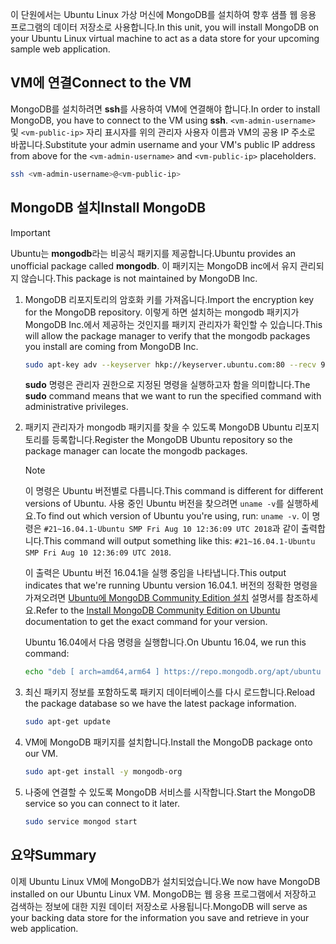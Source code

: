 <span data-ttu-id="30f86-101">이 단원에서는 Ubuntu Linux 가상 머신에 MongoDB를 설치하여 향후 샘플 웹 응용 프로그램의 데이터 저장소로 사용합니다.</span><span class="sxs-lookup"><span data-stu-id="30f86-101">In this unit, you will install MongoDB on your Ubuntu Linux virtual machine to act as a data store for your upcoming sample web application.</span></span>

## <a name="connect-to-the-vm"></a><span data-ttu-id="30f86-102">VM에 연결</span><span class="sxs-lookup"><span data-stu-id="30f86-102">Connect to the VM</span></span>

<span data-ttu-id="30f86-103">MongoDB를 설치하려면 **ssh**를 사용하여 VM에 연결해야 합니다.</span><span class="sxs-lookup"><span data-stu-id="30f86-103">In order to install MongoDB, you have to connect to the VM using **ssh**.</span></span> <span data-ttu-id="30f86-104">`<vm-admin-username>` 및 `<vm-public-ip>` 자리 표시자를 위의 관리자 사용자 이름과 VM의 공용 IP 주소로 바꿉니다.</span><span class="sxs-lookup"><span data-stu-id="30f86-104">Substitute your admin username and your VM's public IP address from above for the `<vm-admin-username>` and `<vm-public-ip>` placeholders.</span></span>

```bash
ssh <vm-admin-username>@<vm-public-ip>
```

## <a name="install-mongodb"></a><span data-ttu-id="30f86-105">MongoDB 설치</span><span class="sxs-lookup"><span data-stu-id="30f86-105">Install MongoDB</span></span>

> [!Important]
> <span data-ttu-id="30f86-106">Ubuntu는 **mongodb**라는 비공식 패키지를 제공합니다.</span><span class="sxs-lookup"><span data-stu-id="30f86-106">Ubuntu provides an unofficial package called **mongodb**.</span></span> <span data-ttu-id="30f86-107">이 패키지는 MongoDB inc에서 유지 관리되지 않습니다.</span><span class="sxs-lookup"><span data-stu-id="30f86-107">This package is not maintained by MongoDB Inc.</span></span>

1. <span data-ttu-id="30f86-108">MongoDB 리포지토리의 암호화 키를 가져옵니다.</span><span class="sxs-lookup"><span data-stu-id="30f86-108">Import the encryption key for the MongoDB repository.</span></span> <span data-ttu-id="30f86-109">이렇게 하면 설치하는 mongodb 패키지가 MongoDB Inc.에서 제공하는 것인지를 패키지 관리자가 확인할 수 있습니다.</span><span class="sxs-lookup"><span data-stu-id="30f86-109">This will allow the package manager to verify that the mongodb packages you install are coming from MongoDB Inc.</span></span>

    ```bash
    sudo apt-key adv --keyserver hkp://keyserver.ubuntu.com:80 --recv 9DA31620334BD75D9DCB49F368818C72E52529D4
    ```

    <span data-ttu-id="30f86-110">**sudo** 명령은 관리자 권한으로 지정된 명령을 실행하고자 함을 의미합니다.</span><span class="sxs-lookup"><span data-stu-id="30f86-110">The **sudo** command means that we want to run the specified command with administrative privileges.</span></span>

1. <span data-ttu-id="30f86-111">패키지 관리자가 mongodb 패키지를 찾을 수 있도록 MongoDB Ubuntu 리포지토리를 등록합니다.</span><span class="sxs-lookup"><span data-stu-id="30f86-111">Register the MongoDB Ubuntu repository so the package manager can locate the mongodb packages.</span></span>

    > [!NOTE]
    > <span data-ttu-id="30f86-112">이 명령은 Ubuntu 버전별로 다릅니다.</span><span class="sxs-lookup"><span data-stu-id="30f86-112">This command is different for different versions of Ubuntu.</span></span> <span data-ttu-id="30f86-113">사용 중인 Ubuntu 버전을 찾으려면 `uname -v`를 실행하세요.</span><span class="sxs-lookup"><span data-stu-id="30f86-113">To find out which version of Ubuntu you're using, run: `uname -v`.</span></span>
    > <span data-ttu-id="30f86-114">이 명령은 `#21~16.04.1-Ubuntu SMP Fri Aug 10 12:36:09 UTC 2018`과 같이 출력합니다.</span><span class="sxs-lookup"><span data-stu-id="30f86-114">This command will output something like this: `#21~16.04.1-Ubuntu SMP Fri Aug 10 12:36:09 UTC 2018`.</span></span>
    >
    > <span data-ttu-id="30f86-115">이 출력은 Ubuntu 버전 16.04.1을 실행 중임을 나타냅니다.</span><span class="sxs-lookup"><span data-stu-id="30f86-115">This output indicates that we're running Ubuntu version 16.04.1.</span></span>
    > <span data-ttu-id="30f86-116">버전의 정확한 명령을 가져오려면 [Ubuntu에 MongoDB Community Edition 설치](https://docs.mongodb.com/manual/tutorial/install-mongodb-on-ubuntu/) 설명서를 참조하세요.</span><span class="sxs-lookup"><span data-stu-id="30f86-116">Refer to the [Install MongoDB Community Edition on Ubuntu](https://docs.mongodb.com/manual/tutorial/install-mongodb-on-ubuntu/) documentation to get the exact command for your version.</span></span>

    <span data-ttu-id="30f86-117">Ubuntu 16.04에서 다음 명령을 실행합니다.</span><span class="sxs-lookup"><span data-stu-id="30f86-117">On Ubuntu 16.04, we run this command:</span></span>

    ```bash
    echo "deb [ arch=amd64,arm64 ] https://repo.mongodb.org/apt/ubuntu xenial/mongodb-org/4.0 multiverse" | sudo tee /etc/apt/sources.list.d/mongodb-org-4.0.list
    ```

1. <span data-ttu-id="30f86-118">최신 패키지 정보를 포함하도록 패키지 데이터베이스를 다시 로드합니다.</span><span class="sxs-lookup"><span data-stu-id="30f86-118">Reload the package database so we have the latest package information.</span></span>

    ```bash
    sudo apt-get update
    ```

1. <span data-ttu-id="30f86-119">VM에 MongoDB 패키지를 설치합니다.</span><span class="sxs-lookup"><span data-stu-id="30f86-119">Install the MongoDB package onto our VM.</span></span>

    ```bash
    sudo apt-get install -y mongodb-org
    ```

1. <span data-ttu-id="30f86-120">나중에 연결할 수 있도록 MongoDB 서비스를 시작합니다.</span><span class="sxs-lookup"><span data-stu-id="30f86-120">Start the MongoDB service so you can connect to it later.</span></span>

    ```bash
    sudo service mongod start
    ```

## <a name="summary"></a><span data-ttu-id="30f86-121">요약</span><span class="sxs-lookup"><span data-stu-id="30f86-121">Summary</span></span>

<span data-ttu-id="30f86-122">이제 Ubuntu Linux VM에 MongoDB가 설치되었습니다.</span><span class="sxs-lookup"><span data-stu-id="30f86-122">We now have MongoDB installed on our Ubuntu Linux VM.</span></span> <span data-ttu-id="30f86-123">MongoDB는 웹 응용 프로그램에서 저장하고 검색하는 정보에 대한 지원 데이터 저장소로 사용됩니다.</span><span class="sxs-lookup"><span data-stu-id="30f86-123">MongoDB will serve as your backing data store for the information you save and retrieve in your web application.</span></span>